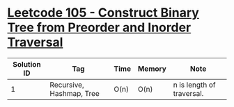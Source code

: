 # [Leetcode 105 - Construct Binary Tree from Preorder and Inorder Traversal](https://leetcode.com/problems/construct-binary-tree-from-preorder-and-inorder-traversal/)

| Solution ID | Tag | Time | Memory | Note |
| ----------- | --- | ---- | ------ | ---- |
| 1 | Recursive, Hashmap, Tree | O(n) | O(n) | n is length of traversal. |